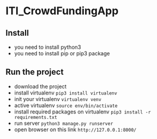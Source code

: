 # ITI_CrowdFundingApp
## Install

* you need to install python3
* you need to install pip or pip3 package

## Run the project

* download the project 
* install virtualenv `pip3 install virtualenv`
* init your virtualenv `virtualenv venv`
* active virtualenv `source env/bin/activate`
* install required packages on virtualenv `pip3 install -r requirements.txt`
* run server `python3 manage.py runserver`
* open browser on this link `http://127.0.0.1:8000/`
